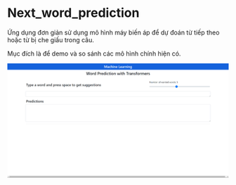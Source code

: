 # Next_word_prediction

Ứng dụng đơn giản sử dụng mô hình máy biến áp để dự đoán từ tiếp theo hoặc từ bị che giấu trong câu.

Mục đích là để demo và so sánh các mô hình chính hiện có.

<img src="image/demo.png" alt="Mô tả ảnh">


